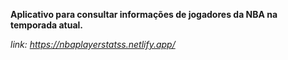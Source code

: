 **Aplicativo para consultar informações de jogadores da NBA na temporada atual.**

_link: https://nbaplayerstatss.netlify.app/_
